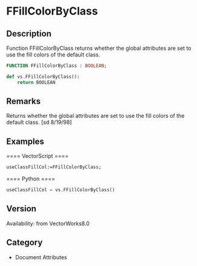 # FFillColorByClass

## Description
Function FFillColorByClass returns whether the global attributes are set to use the fill colors of the default class.

```pascal
FUNCTION FFillColorByClass : BOOLEAN;
```

```python
def vs.FFillColorByClass():
    return BOOLEAN
```

## Remarks
Returns whether the global attributes are set to use the fill colors of the default class.
[sd 8/19/98]

## Examples
==== VectorScript ====
```pascal
useClassFillCol:=FFillColorByClass;
```
==== Python ====
```python
useClassFillCol = vs.FFillColorByClass()
```

## Version
Availability: from VectorWorks8.0

## Category
* Document Attributes

